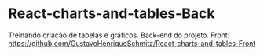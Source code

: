 # React-charts-and-tables-Back
Treinando criação de tabelas e gráficos. Back-end do projeto.
Front: https://github.com/GustavoHenriqueSchmitz/React-charts-and-tables-Front
